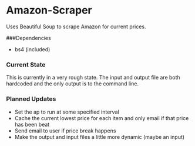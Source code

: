 Amazon-Scraper
==============

Uses Beautiful Soup to scrape Amazon for current prices.

###Dependencies
* bs4 (included)
 
### Current State

This is currently in a very rough state.  The input and output file are both hardcoded and the only output is to the command line. 

### Planned Updates

* Set the ap to run at some specified interval
* Cache the current lowest price for each item and only email if that price has been beat
* Send email to user if price break happens
* Make the output and input files a little more dynamic (maybe an input)
